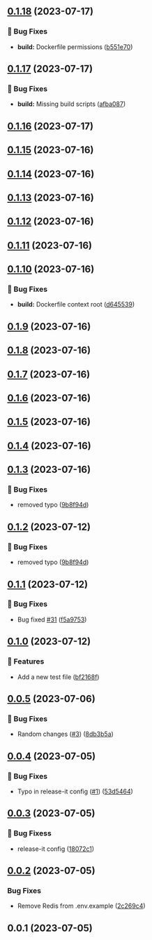 

## [0.1.18](https://github.com/ChrisToxz/cd/compare/0.1.17...0.1.18) (2023-07-17)


### 🐛 Bug Fixes

* **build:** Dockerfile permissions ([b551e70](https://github.com/ChrisToxz/cd/commit/b551e70448e29b4d88bbd9a2bd648ae912833c6a))

## [0.1.17](https://github.com/ChrisToxz/cd/compare/0.1.16...0.1.17) (2023-07-17)


### 🐛 Bug Fixes

* **build:** Missing build scripts ([afba087](https://github.com/ChrisToxz/cd/commit/afba087a9c42af6bd762345071b43d56b7fc64e0))

## [0.1.16](https://github.com/ChrisToxz/cd/compare/0.1.15...0.1.16) (2023-07-17)

## [0.1.15](https://github.com/ChrisToxz/cd/compare/0.1.14...0.1.15) (2023-07-16)

## [0.1.14](https://github.com/ChrisToxz/cd/compare/0.1.13...0.1.14) (2023-07-16)

## [0.1.13](https://github.com/ChrisToxz/cd/compare/0.1.12...0.1.13) (2023-07-16)

## [0.1.12](https://github.com/ChrisToxz/cd/compare/0.1.11...0.1.12) (2023-07-16)

## [0.1.11](https://github.com/ChrisToxz/cd/compare/0.1.10...0.1.11) (2023-07-16)

## [0.1.10](https://github.com/ChrisToxz/cd/compare/0.1.9...0.1.10) (2023-07-16)


### 🐛 Bug Fixes

* **build:** Dockerfile context root ([d645539](https://github.com/ChrisToxz/cd/commit/d645539a3117aca357852096b203ad920a90f713))

## [0.1.9](https://github.com/ChrisToxz/cd/compare/0.1.8...0.1.9) (2023-07-16)

## [0.1.8](https://github.com/ChrisToxz/cd/compare/0.1.7...0.1.8) (2023-07-16)

## [0.1.7](https://github.com/ChrisToxz/cd/compare/0.1.6...0.1.7) (2023-07-16)

## [0.1.6](https://github.com/ChrisToxz/cd/compare/0.1.5...0.1.6) (2023-07-16)

## [0.1.5](https://github.com/ChrisToxz/cd/compare/0.1.4...0.1.5) (2023-07-16)

## [0.1.4](https://github.com/ChrisToxz/cd/compare/0.1.3...0.1.4) (2023-07-16)

## [0.1.3](https://github.com/ChrisToxz/cd/compare/0.1.1...0.1.3) (2023-07-16)


### 🐛 Bug Fixes

* removed typo ([9b8f94d](https://github.com/ChrisToxz/cd/commit/9b8f94d48a10f146d27996c042bface55e377a20))

## [0.1.2](https://github.com/ChrisToxz/cd/compare/0.1.1...0.1.2) (2023-07-12)


### 🐛 Bug Fixes

* removed typo ([9b8f94d](https://github.com/ChrisToxz/cd/commit/9b8f94d48a10f146d27996c042bface55e377a20))

## [0.1.1](https://github.com/ChrisToxz/cd/compare/0.1.0...0.1.1) (2023-07-12)


### 🐛 Bug Fixes

* Bug fixed [#31](https://github.com/ChrisToxz/cd/issues/31) ([f5a9753](https://github.com/ChrisToxz/cd/commit/f5a975342f9889c9c4207001fec4c5f6a8679790))

## [0.1.0](https://github.com/ChrisToxz/cd/compare/0.0.5...0.1.0) (2023-07-12)


### 🚀 Features

* Add a new test file ([bf2168f](https://github.com/ChrisToxz/cd/commit/bf2168f783ae2ddbe80dfd0a76d6b69c3139908a))

## [0.0.5](https://github.com/ChrisToxz/cd/compare/0.0.4...0.0.5) (2023-07-06)


### 🐛 Bug Fixes

* Random changes ([#3](https://github.com/ChrisToxz/cd/issues/3)) ([8db3b5a](https://github.com/ChrisToxz/cd/commit/8db3b5aceb69fd42c1e698d23b49f3b31e11b46d))

## [0.0.4](https://github.com/ChrisToxz/cd/compare/0.0.3...0.0.4) (2023-07-05)


### 🐛 Bug Fixes

* Typo in release-it config ([#1](https://github.com/ChrisToxz/cd/issues/1)) ([53d5464](https://github.com/ChrisToxz/cd/commit/53d546464d02753c6095284d9feefea04fc3be5c))

## [0.0.3](https://github.com/ChrisToxz/cd/compare/0.0.2...0.0.3) (2023-07-05)


### 🐛 Bug Fixess

* release-it config ([18072c1](https://github.com/ChrisToxz/cd/commit/18072c17a2418371425a267ecb5af1ddeb839597))

## [0.0.2](https://github.com/ChrisToxz/cd/compare/0.0.1...0.0.2) (2023-07-05)


### Bug Fixes

* Remove Redis from .env.example ([2c269c4](https://github.com/ChrisToxz/cd/commit/2c269c46da2701d2d6674752f0afcbf87c979004))

## 0.0.1 (2023-07-05)